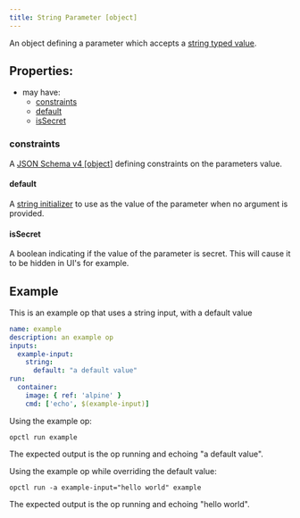 ```yaml
---
title: String Parameter [object]
---
```


An object defining a parameter which accepts a [string typed value](../../../types/string.md).

## Properties:
- may have:
  - [constraints](#constraints)
  - [default](#default)
  - [isSecret](#issecret)

### constraints
A [JSON Schema v4 [object]](https://tools.ietf.org/html/draft-wright-json-schema-00) defining constraints on the parameters value.

#### default
A [string initializer](../../../types/string.md#initialization) to use as the value of the parameter when no argument is provided.

#### isSecret
A boolean indicating if the value of the parameter is secret. This will cause it to be hidden in UI's for example.

## Example

This is an example op that uses a string input, with a default value

```yaml
name: example
description: an example op
inputs:
  example-input:
    string:
      default: "a default value"
run:
  container:
    image: { ref: 'alpine' }
    cmd: ['echo', $(example-input)]
```

Using the example op:
```shell-script
opctl run example
```
The expected output is the op running and echoing "a default value".

Using the example op while overriding the default value:
```shell-script
opctl run -a example-input="hello world" example
```
The expected output is the op running and echoing "hello world".
